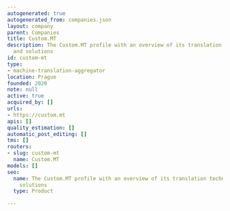 ```yaml
---
autogenerated: true
autogenerated_from: companies.json
layout: company
parent: Companies
title: Custom.MT
description: The Custom.MT profile with an overview of its translation technologies
  and solutions
id: custom-mt
type:
- machine-translation-aggregator
location: Prague
founded: 2020
note: null
active: true
acquired_by: []
urls:
- https://custom.mt
apis: []
quality_estimation: []
automatic_post_editing: []
tms: []
routers:
- slug: custom-mt
  name: Custom.MT
models: []
seo:
  name: The Custom.MT profile with an overview of its translation technologies and
    solutions
  type: Product

---
```


